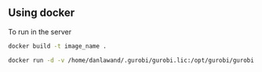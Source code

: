 ## Using docker
To run in the server
```bash
docker build -t image_name .
```
```bash
docker run -d -v /home/danlawand/.gurobi/gurobi.lic:/opt/gurobi/gurobi.lic:ro -v /home/danlawand/causal-reasoning/resultados:/code/outputs image_name python3 experiment.py
```
